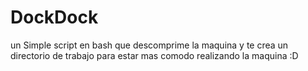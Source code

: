 # DockDock



un Simple script en bash que descomprime la maquina y te crea un directorio de trabajo para estar mas comodo realizando la maquina :D 
